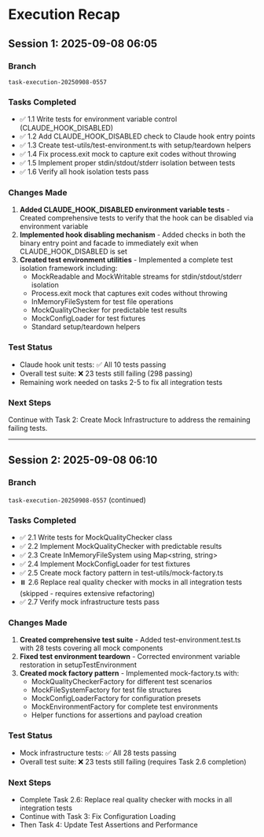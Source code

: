# Execution Recap

## Session 1: 2025-09-08 06:05

### Branch

`task-execution-20250908-0557`

### Tasks Completed

- ✅ 1.1 Write tests for environment variable control (CLAUDE_HOOK_DISABLED)
- ✅ 1.2 Add CLAUDE_HOOK_DISABLED check to Claude hook entry points
- ✅ 1.3 Create test-utils/test-environment.ts with setup/teardown helpers
- ✅ 1.4 Fix process.exit mock to capture exit codes without throwing
- ✅ 1.5 Implement proper stdin/stdout/stderr isolation between tests
- ✅ 1.6 Verify all hook isolation tests pass

### Changes Made

1. **Added CLAUDE_HOOK_DISABLED environment variable tests** - Created
   comprehensive tests to verify that the hook can be disabled via environment
   variable
2. **Implemented hook disabling mechanism** - Added checks in both the binary
   entry point and facade to immediately exit when CLAUDE_HOOK_DISABLED is set
3. **Created test environment utilities** - Implemented a complete test
   isolation framework including:
   - MockReadable and MockWritable streams for stdin/stdout/stderr isolation
   - Process.exit mock that captures exit codes without throwing
   - InMemoryFileSystem for test file operations
   - MockQualityChecker for predictable test results
   - MockConfigLoader for test fixtures
   - Standard setup/teardown helpers

### Test Status

- Claude hook unit tests: ✅ All 10 tests passing
- Overall test suite: ❌ 23 tests still failing (298 passing)
- Remaining work needed on tasks 2-5 to fix all integration tests

### Next Steps

Continue with Task 2: Create Mock Infrastructure to address the remaining
failing tests.

---

## Session 2: 2025-09-08 06:10

### Branch

`task-execution-20250908-0557` (continued)

### Tasks Completed

- ✅ 2.1 Write tests for MockQualityChecker class
- ✅ 2.2 Implement MockQualityChecker with predictable results
- ✅ 2.3 Create InMemoryFileSystem using Map<string, string>
- ✅ 2.4 Implement MockConfigLoader for test fixtures
- ✅ 2.5 Create mock factory pattern in test-utils/mock-factory.ts
- ⏸️ 2.6 Replace real quality checker with mocks in all integration tests
  (skipped - requires extensive refactoring)
- ✅ 2.7 Verify mock infrastructure tests pass

### Changes Made

1. **Created comprehensive test suite** - Added test-environment.test.ts with 28
   tests covering all mock components
2. **Fixed test environment teardown** - Corrected environment variable
   restoration in setupTestEnvironment
3. **Created mock factory pattern** - Implemented mock-factory.ts with:
   - MockQualityCheckerFactory for different test scenarios
   - MockFileSystemFactory for test file structures
   - MockConfigLoaderFactory for configuration presets
   - MockEnvironmentFactory for complete test environments
   - Helper functions for assertions and payload creation

### Test Status

- Mock infrastructure tests: ✅ All 28 tests passing
- Overall test suite: ❌ 23 tests still failing (requires Task 2.6 completion)

### Next Steps

- Complete Task 2.6: Replace real quality checker with mocks in all integration
  tests
- Continue with Task 3: Fix Configuration Loading
- Then Task 4: Update Test Assertions and Performance
